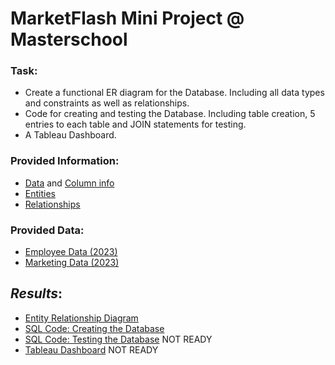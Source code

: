# MarketFlash Mini Project @ Masterschool

### **Task**:
- Create a functional ER diagram for the Database. Including all data types and constraints as well as relationships.  
- Code for creating and testing the Database. Including table creation, 5 entries to each table and JOIN statements for testing.  
- A Tableau Dashboard.  

### Provided Information:  
- [Data](https://github.com/armandaslid/marketflash_mini_project/blob/main/MarketFlash_Data_01.png) and [Column info](https://github.com/armandaslid/marketflash_mini_project/blob/main/MarketFlash_Data_02.png)
- [Entities](https://github.com/armandaslid/marketflash_mini_project/blob/main/MarketFlash_Entities.png)
- [Relationships](https://github.com/armandaslid/marketflash_mini_project/blob/main/MarketFlash_Relationships.png)

### Provided Data:
- [Employee Data (2023)](https://github.com/armandaslid/marketflash_mini_project/blob/main/MarketFlash_employee_data_2023.csv)
- [Marketing Data (2023)](https://github.com/armandaslid/marketflash_mini_project/blob/main/MarketFlash_marketing_data_2023.csv)

## *Results*:
- [Entity Relationship Diagram](https://github.com/armandaslid/marketflash_mini_project/blob/main/MarketFlash_ERD_ALidzius.pdf)
- [SQL Code: Creating the Database]()
- [SQL Code: Testing the Database]() NOT READY
- [Tableau Dashboard]() NOT READY

